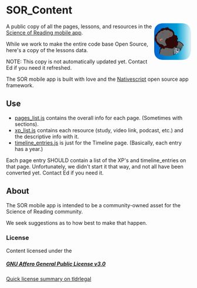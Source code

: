 # SOR_Content 
<img src="/images/science-of-reading.png" height="100" align="right" ></img>
A public copy of all the pages, lessons, and resources in the [Science of Reading mobile app](https://scienceofreading.app).

While we work to make the entire code base Open Source, here's a copy of the lessons data. 

NOTE: This copy is not automatically updated yet. Contact Ed if you need it refreshed.

The SOR mobile app is built with love and the [Nativescript](https://nativescript.org) open source app framework.

## Use
* [pages_list.js](pages_list.js) contains the overall info for each page. (Sometimes with sections).
* [xp_list.js](xp_list.js) contains each resource (study, video link, podcast, etc.) and the descriptive info with it.
* [timeline_entries.js](timeline_entries.js) is just for the Timeline page. (Basically, each entry has a year.)

Each page entry SHOULD contain a list of the XP's and timeline_entries on that page. Unfortunately, we didn't start it that way, and not all have been converted yet. Contact Ed if you need it.

## About
The SOR mobile app is intended to be a community-owned asset for the Science of Reading community. 

We seek suggestions as to how best to make that happen. 

### License
Content licensed under the
##### [GNU Affero General Public License v3.0](https://github.com/EdJones/-Black-Teen-Literacy-Matters/blob/main/license)

[Quick license summary on tldrlegal](https://tldrlegal.com/license/gnu-affero-general-public-license-v3-(agpl-3.0))
